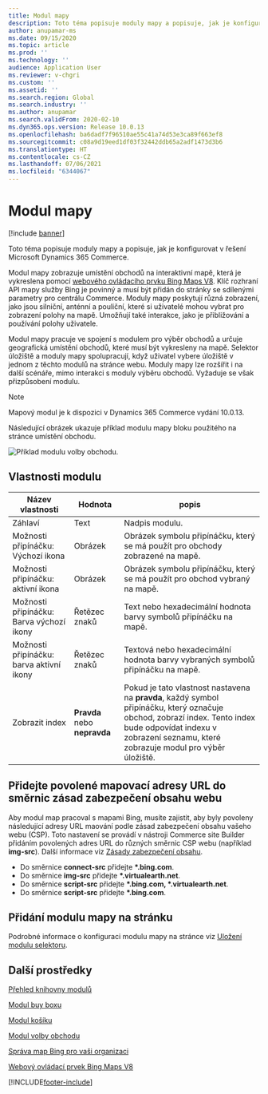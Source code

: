 ```yaml
---
title: Modul mapy
description: Toto téma popisuje moduly mapy a popisuje, jak je konfigurovat v řešení Microsoft Dynamics 365 Commerce.
author: anupamar-ms
ms.date: 09/15/2020
ms.topic: article
ms.prod: ''
ms.technology: ''
audience: Application User
ms.reviewer: v-chgri
ms.custom: ''
ms.assetid: ''
ms.search.region: Global
ms.search.industry: ''
ms.author: anupamar
ms.search.validFrom: 2020-02-10
ms.dyn365.ops.version: Release 10.0.13
ms.openlocfilehash: ba6dadf7f96510ae55c41a74d53e3ca89f663ef8
ms.sourcegitcommit: c08a9d19eed1df03f32442ddb65a2adf1473d3b6
ms.translationtype: HT
ms.contentlocale: cs-CZ
ms.lasthandoff: 07/06/2021
ms.locfileid: "6344067"
---
```

# <a name="map-module"></a>Modul mapy

[!include [banner](includes/banner.md)]


Toto téma popisuje moduly mapy a popisuje, jak je konfigurovat v řešení Microsoft Dynamics 365 Commerce.

Modul mapy zobrazuje umístění obchodů na interaktivní mapě, která je vykreslena pomocí [webového ovládacího prvku Bing Maps V8](/bingmaps/v8-web-control/). Klíč rozhraní API mapy služby Bing je povinný a musí být přidán do stránky se sdílenými parametry pro centrálu Commerce. Moduly mapy poskytují různá zobrazení, jako jsou silniční, anténní a pouliční, které si uživatelé mohou vybrat pro zobrazení polohy na mapě. Umožňují také interakce, jako je přibližování a používání polohy uživatele.

Modul mapy pracuje ve spojení s modulem pro výběr obchodů a určuje geografická umístění obchodů, které musí být vykresleny na mapě. Selektor úložiště a moduly mapy spolupracují, když uživatel vybere úložiště v jednom z těchto modulů na stránce webu. Moduly mapy lze rozšířit i na další scénáře, mimo interakci s moduly výběru obchodů. Vyžaduje se však přizpůsobení modulu.

> [!NOTE]
> Mapový modul je k dispozici v Dynamics 365 Commerce vydání 10.0.13.

Následující obrázek ukazuje příklad modulu mapy bloku použitého na stránce umístění obchodu.

![Příklad modulu volby obchodu.](./media/ecommerce-Storelocator.PNG)

## <a name="module-properties"></a>Vlastnosti modulu

| Název vlastnosti             | Hodnota                 | popis |
|---------------------------|-----------------------|-------------|
| Záhlaví | Text | Nadpis modulu. |
| Možnosti připínáčku: Výchozí ikona | Obrázek | Obrázek symbolu připínáčku, který se má použít pro obchody zobrazené na mapě. |
| Možnosti připínáčku: aktivní ikona | Obrázek | Obrázek symbolu připínáčku, který se má použít pro obchod vybraný na mapě. |
| Možnosti připínáčku: Barva výchozí ikony | Řetězec znaků | Text nebo hexadecimální hodnota barvy symbolů připínáčku na mapě. |
| Možnosti připínáčku: barva aktivní ikony | Řetězec znaků | Textová nebo hexadecimální hodnota barvy vybraných symbolů připínáčku na mapě. |
| Zobrazit index | **Pravda** nebo **nepravda** | Pokud je tato vlastnost nastavena na **pravda**, každý symbol připínáčku, který označuje obchod, zobrazí index. Tento index bude odpovídat indexu v zobrazení seznamu, které zobrazuje modul pro výběr úložiště. |

## <a name="add-allowed-mapping-urls-to-a-sites-content-security-policy-directives"></a>Přidejte povolené mapovací adresy URL do směrnic zásad zabezpečení obsahu webu

Aby modul map pracoval s mapami Bing, musíte zajistit, aby byly povoleny následující adresy URL maování podle zásad zabezpečení obsahu vašeho webu (CSP). Toto nastavení se provádí v nástroji Commerce site Builder přidáním povolených adres URL do různých směrnic CSP webu (například **img-src**). Další informace viz [Zásady zabezpečení obsahu](manage-csp.md). 

- Do směrnice **connect-src** přidejte **&#42;.bing.com**.
- Do směrnice **img-src** přidejte **&#42;.virtualearth.net**.
- Do směrnice **script-src** přidejte **&#42;.bing.com, &#42;.virtualearth.net**.
- Do směrnice **script-src** přidejte **&#42;.bing.com**.

## <a name="add-a-map-module-to-a-page"></a>Přidání modulu mapy na stránku

Podrobné informace o konfiguraci modulu mapy na stránce viz [Uložení modulu selektoru](store-selector.md). 
 
## <a name="additional-resources"></a>Další prostředky

[Přehled knihovny modulů](starter-kit-overview.md)

[Modul buy boxu](add-buy-box.md)

[Modul košíku](add-cart-module.md)

[Modul volby obchodu](store-selector.md)

[Správa map Bing pro vaši organizaci](./dev-itpro/manage-bing-maps.md)

[Webový ovládací prvek Bing Maps V8](/bingmaps/v8-web-control/)


[!INCLUDE[footer-include](../includes/footer-banner.md)]